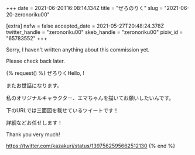 +++
date = 2021-06-20T16:08:14.134Z
title = "ぜろのりく"
slug = "2021-06-20-zeronoriku00"

[extra]
nsfw = false
accepted_date = 2021-05-27T20:48:24.378Z
twitter_handle = "zeronoriku00"
skeb_handle = "zeronoriku00"
pixiv_id = "65783552"
+++

Sorry, I haven't written anything about this commission yet.

Please check back later.

{% request() %}
ぜろりくHello, <TODO>!

またお世話になります。

私のオリジナルキャラクター、エマちゃんを描いてお願いしたいんです。

下のURLでは三面図を載せているツイートです！

詳細などお任せします！

Thank you very much!

https://twitter.com/kazakuri/status/1397562595662512130
{% end %}
